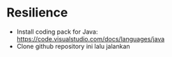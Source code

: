 
# Resilience

- Install coding pack for Java: https://code.visualstudio.com/docs/languages/java
- Clone github repository ini lalu jalankan


